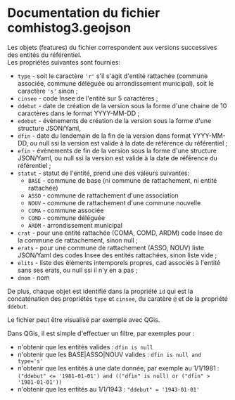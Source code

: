 # Documentation du fichier comhistog3.geojson

Les objets (features) du fichier correspondent aux versions successives des entités du référentiel.  
Les propriétés suivantes sont fournies:

- `type` - soit le caractère `'r'` s'il s'agit d'entité rattachée (commune associée, commune déléguée ou arrondissement municipal),
  soit le caractère `'s'` sinon ;
- `cinsee` - code Insee de l'entité sur 5 caractères ;
- `ddebut` - date de création de la version sous la forme d'une chaine de 10 caractères dans le format YYYY-MM-DD ;
- `edebut` - évènements de création de la version sous la forme d'une structure JSON/Yaml, 
- `dfin` - date du lendemain de la fin de la version dans format YYYY-MM-DD,
  ou null ssi la version est valide à la date de référence du référentiel ;
- `efin` - évènements de fin de la version sous la forme d'une structure JSON/Yaml,
  ou null ssi la version est valide à la date de référence du référentiel ;
- `statut` - statut de l'entité, prend une des valeurs suivantes:
  - `BASE` - commune de base (ni commune de rattachement, ni entité rattachée)
  - `ASSO` - commune de rattachement d'une association
  - `NOUV` - commune de rattachement d'une commune nouvelle
  - `COMA` - commune associée
  - `COMD` - commune déléguée
  - `ARDM` - arrondissement municipal
- `crat` - pour une entité rattachée (COMA, COMD, ARDM) code Insee de la commune de rattachement, sinon null ;
- `erats` - pour une commune de rattachement (ASSO, NOUV) liste JSON/Yaml des codes Insee des entités rattachées, sinon liste vide ;
- `elits` - liste des éléments intemporels propres, cad associés à l'entité sans ses erats, ou null ssi il n'y en a pas ;
- `dnom` - nom

De plus, chaque objet est identifié dans la propriété `id`
qui est la concaténation des propriétés `type` et `cinsee`, du caratère `@` et de la propriété `ddebut`.

Le fichier peut être visualisé par exemple avec QGis.

Dans QGis, il est simple d'effectuer un filtre, par exemples pour :

- n'obtenir que les entités valides : `dfin is null`
- n'obtenir que les BASE|ASSO|NOUV valides : `dfin is null and type='s'`
- n'obtenir que les entités à une date donnée, par exemple au 1/1/1981 :
  `("ddebut" <= '1981-01-01') and (("dfin" is null) or ("dfin" > '1981-01-01'))`
- n'obtenir que les entités au 1/1/1943 : `"ddebut" = '1943-01-01'`

